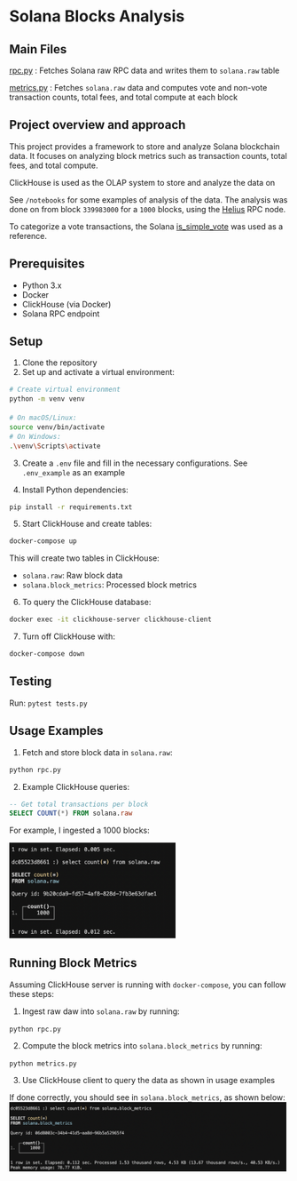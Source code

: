 # Solana Blocks Analysis

## Main Files
[rpc.py](https://github.com/waddahAldrobi2/solana_transactions/blob/main/rpc.py#L19) : Fetches Solana raw RPC data and writes them to `solana.raw` table

[metrics.py](https://github.com/waddahAldrobi2/solana_transactions/blob/main/metrics.py#L5) : Fetches `solana.raw` data and computes vote and non-vote transaction counts, total fees, and total compute at each block

## Project overview and approach

This project provides a framework to store and analyze Solana blockchain data. It focuses on analyzing block metrics such as transaction counts, total fees, and total compute.

ClickHouse is used as the OLAP system to store and analyze the data on

See `/notebooks` for some examples of analysis of the data. 
The analysis was done on from block `339983000` for a `1000` blocks, using the [Helius](https://www.helius.dev/solana-rpc-nodes) RPC node.

To categorize a vote transactions, the Solana [is_simple_vote](https://docs.rs/solana-program/2.1.13/src/solana_program/vote/instruction.rs.html#168-180) was used as a reference.

## Prerequisites

- Python 3.x
- Docker
- ClickHouse (via Docker)
- Solana RPC endpoint

## Setup

1. Clone the repository
2. Set up and activate a virtual environment:
```bash
# Create virtual environment
python -m venv venv

# On macOS/Linux:
source venv/bin/activate
# On Windows:
.\venv\Scripts\activate
```

3. Create a `.env` file and fill in the necessary configurations. See `.env_example` as an example

4. Install Python dependencies:
```bash
pip install -r requirements.txt
```

5. Start ClickHouse and create tables:
```bash
docker-compose up
```

This will create two tables in ClickHouse: 
- `solana.raw`: Raw block data
- `solana.block_metrics`: Processed block metrics

6. To query the ClickHouse database:
```bash
docker exec -it clickhouse-server clickhouse-client
```

7. Turn off ClickHouse with: 
```bash
docker-compose down
```

## Testing

Run: `pytest tests.py`

## Usage Examples

1. Fetch and store block data in `solana.raw`:
```bash
python rpc.py
```

2. Example ClickHouse queries:
```sql
-- Get total transactions per block
SELECT COUNT(*) FROM solana.raw
```

For example, I ingested a 1000 blocks:

<img src="images/raw_count.png" alt="Raw Transaction Count" width="300"/>


## Running Block Metrics

Assuming ClickHouse server is running with `docker-compose`, you can follow these steps: 

1. Ingest raw daw into `solana.raw` by running: 

`python rpc.py`

2. Compute the block metrics into `solana.block_metrics` by running:

`python metrics.py`

3. Use ClickHouse client to query the data as shown in usage examples


If done correctly, you should see in `solana.block_metrics`, as shown below:
<img src="images/block_metrics_count.png" alt="Block Metrics Count" width="500"/>
